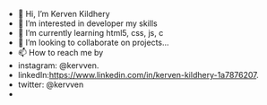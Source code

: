 - 👋 Hi, I’m Kerven Kildhery
- 👀 I’m interested in developer my skills
- 🌱 I’m currently learning html5, css, js, c
- 💞️ I’m looking to collaborate on projects...
- 📫 How to reach me by 
- instagram: @kervven.
- linkedIn:https://www.linkedin.com/in/kerven-kildhery-1a7876207.
- twitter: @kervven
- 

<!---
kervven/kervven is a ✨ special ✨ repository because its `README.md` (this file) appears on your GitHub profile.
You can click the Preview link to take a look at your changes.
--->
